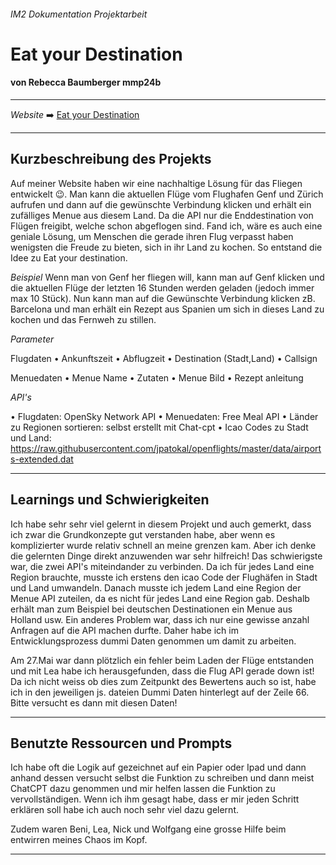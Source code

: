 ###### IM2 Dokumentation Projektarbeit 
# Eat your Destination
#### von Rebecca Baumberger mmp24b
---

 *Website* ➡️ [Eat your Destination](http://eatyourdestination.rebecca-baumberger.ch)

 ---

## Kurzbeschreibung des Projekts
Auf meiner Website haben wir eine nachhaltige Lösung für das Fliegen entwickelt 😉. Man kann die aktuellen Flüge vom Flughafen Genf und Zürich aufrufen und dann auf die gewünschte Verbindung klicken und erhält ein zufälliges Menue aus diesem Land. Da die API nur die Enddestination von Flügen freigibt, welche schon abgeflogen sind. Fand ich, wäre es auch eine geniale Lösung, um Menschen die gerade ihren Flug verpasst haben wenigsten die Freude zu bieten, sich in ihr Land zu kochen. So entstand die Idee zu Eat your destination.

*Beispiel*
Wenn man von Genf her fliegen will, kann man auf Genf klicken und die aktuellen Flüge der letzten 16 Stunden werden geladen (jedoch immer max 10 Stück). Nun kann man auf die Gewünschte Verbindung klicken zB. Barcelona und man erhält ein Rezept aus Spanien um sich in dieses Land zu kochen und das Fernweh zu stillen.

*Parameter*

Flugdaten
•⁠  ⁠Ankunftszeit
•⁠  ⁠Abflugzeit
•⁠  ⁠Destination (Stadt,Land)
•⁠  ⁠Callsign

Menuedaten
•⁠  Menue Name
•⁠  Zutaten
•⁠  Menue Bild
•⁠  Rezept anleitung


*API's*

•⁠  ⁠Flugdaten: OpenSky Network API
•⁠  ⁠Menuedaten: Free Meal API
•⁠  ⁠Länder zu Regionen sortieren: selbst erstellt mit Chat-cpt
•⁠  Icao Codes zu Stadt und Land: 
   https://raw.githubusercontent.com/jpatokal/openflights/master/data/airports-extended.dat

---

## Learnings und Schwierigkeiten
Ich habe sehr sehr viel gelernt in diesem Projekt und auch gemerkt, dass ich zwar die Grundkonzepte gut verstanden habe, aber wenn es komplizierter wurde relativ schnell an meine grenzen kam. Aber ich denke die gelernten Dinge direkt anzuwenden war sehr hilfreich! Das schwierigste war, die zwei API's miteindander zu verbinden. Da ich für jedes Land eine Region brauchte, musste ich erstens den icao Code der Flughäfen in Stadt und Land umwandeln. Danach musste ich jedem Land eine Region der Menue API zuteilen, da es nicht für jedes Land eine Region gab. Deshalb erhält man zum Beispiel bei deutschen Destinationen ein Menue aus Holland usw.
Ein anderes Problem war, dass ich nur eine gewisse anzahl Anfragen auf die API machen durfte. Daher habe ich im Entwicklungsprozess dummi Daten genommen um damit zu arbeiten.

Am 27.Mai war dann plötzlich ein fehler beim Laden der Flüge entstanden und mit Lea habe ich herausgefunden, dass die Flug API gerade down ist! Da ich nicht weiss ob dies zum Zeitpunkt des Bewertens auch so ist, habe ich in den jeweiligen js. dateien Dummi Daten hinterlegt auf der Zeile 66. Bitte versucht es dann mit diesen Daten!

---
## Benutzte Ressourcen und Prompts 
Ich habe oft die Logik auf gezeichnet auf ein Papier oder Ipad und dann anhand dessen versucht selbst die Funktion zu schreiben und dann meist ChatCPT dazu genommen und mir helfen lassen die Funktion zu vervollständigen. Wenn ich ihm gesagt habe, dass er mir jeden Schritt erklären soll habe ich auch noch sehr viel dazu gelernt.

Zudem waren Beni, Lea, Nick und Wolfgang eine grosse Hilfe beim entwirren meines Chaos im Kopf. 

---